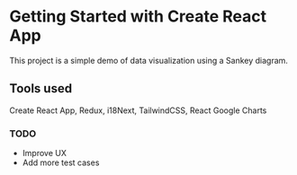 # Getting Started with Create React App

This project is a simple demo of data visualization using a Sankey diagram.

## Tools used

Create React App, Redux, i18Next, TailwindCSS, React Google Charts

### TODO

- Improve UX
- Add more test cases
